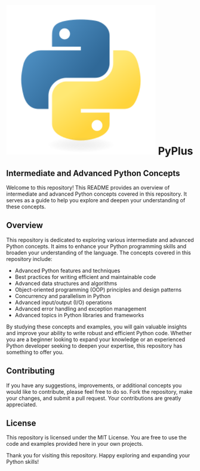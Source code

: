 # <img src="https://github.com/devicons/devicon/blob/master/icons/python/python-original.svg" title="python" alt="python" height="400px" width="400px"/> PyPlus

## Intermediate and Advanced Python Concepts

Welcome to this repository! This README provides an overview of intermediate and advanced Python concepts covered in this repository. It serves as a guide to help you explore and deepen your understanding of these concepts.

## Overview

This repository is dedicated to exploring various intermediate and advanced Python concepts. It aims to enhance your Python programming skills and broaden your understanding of the language. The concepts covered in this repository include:

- Advanced Python features and techniques
- Best practices for writing efficient and maintainable code
- Advanced data structures and algorithms
- Object-oriented programming (OOP) principles and design patterns
- Concurrency and parallelism in Python
- Advanced input/output (I/O) operations
- Advanced error handling and exception management
- Advanced topics in Python libraries and frameworks

By studying these concepts and examples, you will gain valuable insights and improve your ability to write robust and efficient Python code. Whether you are a beginner looking to expand your knowledge or an experienced Python developer seeking to deepen your expertise, this repository has something to offer you.

## Contributing

If you have any suggestions, improvements, or additional concepts you would like to contribute, please feel free to do so. Fork the repository, make your changes, and submit a pull request. Your contributions are greatly appreciated.

## License

This repository is licensed under the MIT License. You are free to use the code and examples provided here in your own projects.

Thank you for visiting this repository. Happy exploring and expanding your Python skills!
